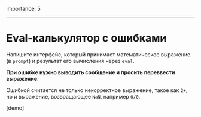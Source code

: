 importance: 5

---

#  Eval-калькулятор с ошибками

Напишите интерфейс, который принимает математическое выражение (в `prompt`) и результат его вычисления через `eval`.

**При ошибке нужно выводить сообщение и просить переввести выражение**.

Ошибкой считается не только некорректное выражение, такое как `2+`, но и выражение, возвращающее `NaN`, например `0/0`.

[demo]

